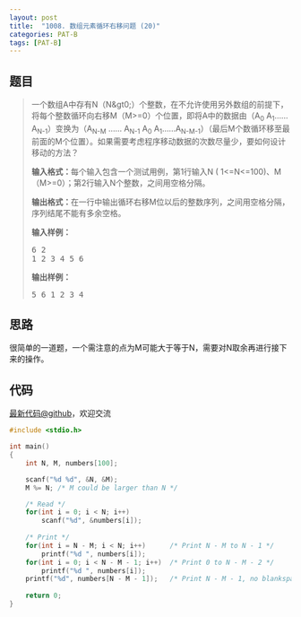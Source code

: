 ```yaml
---
layout: post
title:  "1008. 数组元素循环右移问题 (20)"
categories: PAT-B
tags: [PAT-B]
---
```

## 题目

> <div id="problemContent">
> <p>一个数组A中存有N（N&amp;gt0;）个整数，在不允许使用另外数组的前提下，将每个整数循环向右移M（M&gt;=0）个位置，即将A中的数据由（A<sub>0</sub> A<sub>1</sub>……A<sub>N-1</sub>）变换为（A<sub>N-M</sub> …… A<sub>N-1</sub> A<sub>0</sub> A<sub>1</sub>……A<sub>N-M-1</sub>）（最后M个数循环移至最前面的M个位置）。如果需要考虑程序移动数据的次数尽量少，要如何设计移动的方法？</p>
> <p><b>输入格式：</b>每个输入包含一个测试用例，第1行输入N ( 1&lt;=N&lt;=100)、M（M&gt;=0）；第2行输入N个整数，之间用空格分隔。</p>
> <p><b>输出格式：</b>在一行中输出循环右移M位以后的整数序列，之间用空格分隔，序列结尾不能有多余空格。</p>
> <b>输入样例：</b><pre>
> 6 2
> 1 2 3 4 5 6
> </pre>
> <b>输出样例：</b><pre>
> 5 6 1 2 3 4
> </pre>
> </div>

## 思路


很简单的一道题，一个需注意的点为M可能大于等于N，需要对N取余再进行接下来的操作。

## 代码

[最新代码@github](https://github.com/OliverLew/PAT/blob/master/PATBasic/1008.c)，欢迎交流
```c
#include <stdio.h>

int main()
{
    int N, M, numbers[100];

    scanf("%d %d", &N, &M);
    M %= N; /* M could be larger than N */

    /* Read */
    for(int i = 0; i < N; i++)
        scanf("%d", &numbers[i]);
    
    /* Print */
    for(int i = N - M; i < N; i++)      /* Print N - M to N - 1 */
        printf("%d ", numbers[i]);
    for(int i = 0; i < N - M - 1; i++)  /* Print 0 to N - M - 2 */
        printf("%d ", numbers[i]);
    printf("%d", numbers[N - M - 1]);   /* Print N - M - 1, no blankspace */
    
    return 0;
}

```